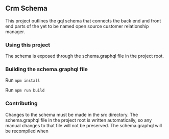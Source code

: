 ## Crm Schema

This project outlines the gql schema that connects the back end and front end parts of the yet to be named open source customer relationship manager.

### Using this project

The schema is exposed through the schema.graphql file in the project root.

### Building the schema.graphql file
Run `npm install`

Run `npm run build`

### Contributing
Changes to the schema must be made in the src directory. The schema.graphql file in the project root is written automatically, so any manual changes to that file will not be preserved. The schema.graphql will be recompiled when 
